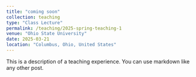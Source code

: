 ```yaml
---
title: "coming soon"
collection: teaching
type: "Class Lecture"
permalink: /teaching/2025-spring-teaching-1
venue: "Ohio State University"
date: 2025-03-21
location: "Columbus, Ohio, United States"
---
```


This is a description of a teaching experience. You can use markdown like any other post.
